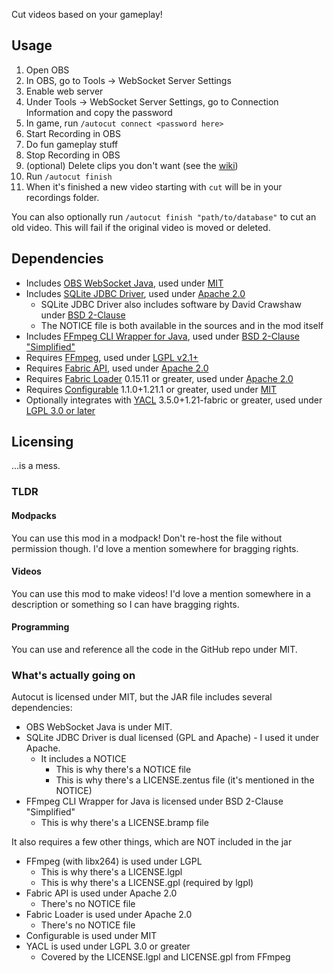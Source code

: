 Cut videos based on your gameplay!

## Usage
1. Open OBS
2. In OBS, go to Tools -> WebSocket Server Settings
3. Enable web server
4. Under Tools -> WebSocket Server Settings, go to Connection Information and copy the password
5. In game, run `/autocut connect <password here>`
6. Start Recording in OBS
7. Do fun gameplay stuff
8. Stop Recording in OBS
9. (optional) Delete clips you don't want (see the [wiki](https://github.com/skycatminepokie/autocut/wiki/Database-structure))
10. Run `/autocut finish`
11. When it's finished a new video starting with `cut` will be in your recordings folder.

You can also optionally run `/autocut finish "path/to/database"` to cut an old video. This will fail if the original video is moved or deleted.

## Dependencies
- Includes [OBS WebSocket Java](https://github.com/obs-websocket-community-projects/obs-websocket-java), used under [MIT](https://github.com/obs-websocket-community-projects/obs-websocket-java/blob/develop/LICENSE)
- Includes [SQLite JDBC Driver](https://github.com/xerial/sqlite-jdbc), used under [Apache 2.0](https://github.com/xerial/sqlite-jdbc/blob/master/LICENSE)
    - SQLite JDBC Driver also includes software by David Crawshaw under [BSD 2-Clause](https://github.com/xerial/sqlite-jdbc/blob/master/LICENSE.zentus)
    - The NOTICE file is both available in the sources and in the mod itself
- Includes [FFmpeg CLI Wrapper for Java](https://github.com/bramp/ffmpeg-cli-wrapper), used under [BSD 2-Clause "Simplified"](https://github.com/bramp/ffmpeg-cli-wrapper/blob/master/LICENCE)
- Requires [FFmpeg](https://ffmpeg.org), used under [LGPL v2.1+](https://git.ffmpeg.org/gitweb/ffmpeg.git/blob/HEAD:/LICENSE.md)
- Requires [Fabric API](https://modrinth.com/mod/fabric-api), used under [Apache 2.0](https://github.com/FabricMC/fabric/blob/1.21.1/LICENSE)
- Requires [Fabric Loader](https://github.com/FabricMC/fabric-loader) 0.15.11 or greater, used under [Apache 2.0](https://github.com/FabricMC/fabric-loader/blob/master/LICENSE)
- Requires [Configurable](https://modrinth.com/mod/configurable) 1.1.0+1.21.1 or greater, used under [MIT](https://modrinth.com/mod/configurable)
- Optionally integrates with [YACL](https://modrinth.com/mod/yacl) 3.5.0+1.21-fabric or greater, used under [LGPL 3.0 or later](https://github.com/isXander/YetAnotherConfigLib/blob/multiversion/dev/LICENSE)

## Licensing
...is a mess.
### TLDR
#### Modpacks
You can use this mod in a modpack! Don't re-host the file without permission though. I'd love a mention somewhere for bragging rights.
#### Videos
You can use this mod to make videos! I'd love a mention somewhere in a description or something so I can have bragging rights.
#### Programming
You can use and reference all the code in the GitHub repo under MIT.
### What's actually going on
Autocut is licensed under MIT, but the JAR file includes several dependencies:
- OBS WebSocket Java is under MIT.
- SQLite JDBC Driver is dual licensed (GPL and Apache) - I used it under Apache.
  - It includes a NOTICE
    - This is why there's a NOTICE file
    - This is why there's a LICENSE.zentus file (it's mentioned in the NOTICE)
- FFmpeg CLI Wrapper for Java is licensed under BSD 2-Clause "Simplified"
  - This is why there's a LICENSE.bramp file

It also requires a few other things, which are NOT included in the jar
- FFmpeg (with libx264) is used under LGPL
  - This is why there's a LICENSE.lgpl
  - This is why there's a LICENSE.gpl (required by lgpl)
- Fabric API is used under Apache 2.0
  - There's no NOTICE file
- Fabric Loader is used under Apache 2.0
  - There's no NOTICE file
- Configurable is used under MIT
- YACL is used under LGPL 3.0 or greater
  - Covered by the LICENSE.lgpl and LICENSE.gpl from FFmpeg